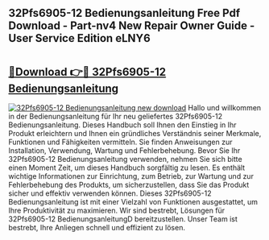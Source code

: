 ## 32Pfs6905-12 Bedienungsanleitung Free Pdf Download - Part-nv4 New Repair Owner Guide - User Service Edition eLNY6

# <h2><a href="http://df0b2o.blite.top/?on=32Pfs6905-12+Bedienungsanleitung">🔗Download 👉🔴 32Pfs6905-12 Bedienungsanleitung</a></h2>

[![32Pfs6905-12 Bedienungsanleitung new download](https://i.imgur.com/lujVjoI.png)](http://df0b2o.blite.top/?on=32Pfs6905-12+Bedienungsanleitung)
Hallo und willkommen in der Bedienungsanleitung für Ihr neu geliefertes 32Pfs6905-12 Bedienungsanleitung. Dieses Handbuch soll Ihnen den Einstieg in Ihr Produkt erleichtern und Ihnen ein gründliches Verständnis seiner Merkmale, Funktionen und Fähigkeiten vermitteln. Sie finden Anweisungen zur Installation, Verwendung, Wartung und Fehlerbehebung. Bevor Sie Ihr 32Pfs6905-12 Bedienungsanleitung verwenden, nehmen Sie sich bitte einen Moment Zeit, um dieses Handbuch sorgfältig zu lesen. Es enthält wichtige Informationen zur Einrichtung, zum Betrieb, zur Wartung und zur Fehlerbehebung des Produkts, um sicherzustellen, dass Sie das Produkt sicher und effektiv verwenden können. Dieses 32Pfs6905-12 Bedienungsanleitung ist mit einer Vielzahl von Funktionen ausgestattet, um Ihre Produktivität zu maximieren. Wir sind bestrebt, Lösungen für 32Pfs6905-12 BedienungsanleitungD bereitzustellen. Unser Team ist bestrebt, Ihre Anliegen schnell und effizient zu lösen.
